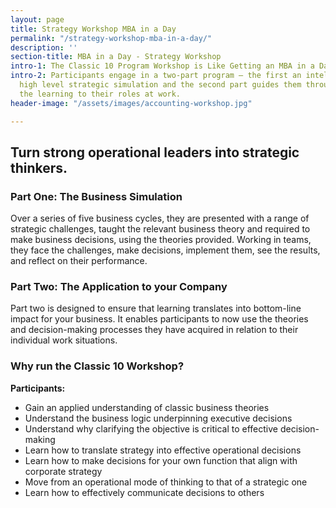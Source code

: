 ```yaml
---
layout: page
title: Strategy Workshop MBA in a Day
permalink: "/strategy-workshop-mba-in-a-day/"
description: ''
section-title: MBA in a Day - Strategy Workshop
intro-1: The Classic 10 Program Workshop is Like Getting an MBA in a Day!
intro-2: Participants engage in a two-part program – the first an intellectually challenging,
  high level strategic simulation and the second part guides them through how to apply
  the learning to their roles at work.
header-image: "/assets/images/accounting-workshop.jpg"

---
```

## Turn strong operational leaders into strategic thinkers.

### Part One: The Business Simulation

Over a series of five business cycles, they are presented with a range of strategic challenges, taught the relevant business theory and required to make business decisions, using the theories provided. Working in teams, they face the challenges, make decisions, implement them, see the results, and reflect on their performance.

### Part Two: The Application to your Company

Part two is designed to ensure that learning translates into bottom-line impact for your business. It enables participants to now use the theories and decision-making processes they have acquired in relation to their individual work situations.

### Why run the Classic 10 Workshop?

**Participants:**

- Gain an applied understanding of classic business theories
- Understand the business logic underpinning executive decisions
- Understand why clarifying the objective is critical to effective decision-making
- Learn how to translate strategy into effective operational decisions
- Learn how to make decisions for your own function that align with corporate strategy
- Move from an operational mode of thinking to that of a strategic one
- Learn how to effectively communicate decisions to others
